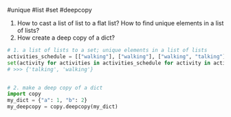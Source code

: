 #unique #list #set #deepcopy

1. How to cast a list of list to a flat list? How to find unique elements in a list of lists?
2. How create a deep copy of a dict? 
```python
# 1. a list of lists to a set; unique elements in a list of lists
activities_schedule = [["walking"], ["walking"], ["walking", "talking"]]
set(activity for activities in activities_schedule for activity in activities)
# >>> {'talking', 'walking'}


# 2. make a deep copy of a dict
import copy
my_dict = {"a": 1, "b": 2}
my_deepcopy = copy.deepcopy(my_dict)
```
